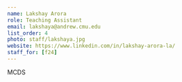 ```yaml
---
name: Lakshay Arora
role: Teaching Assistant
email: lakshaya@andrew.cmu.edu
list_order: 4
photo: staff/lakshaya.jpg
website: https://www.linkedin.com/in/lakshay-arora-la/
staff_for: [f24]
---
```

MCDS